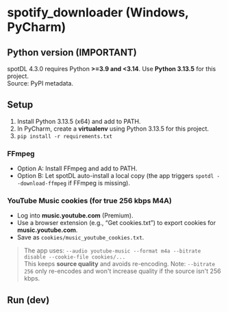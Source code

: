 # spotify_downloader (Windows, PyCharm)

## Python version (IMPORTANT)
spotDL 4.3.0 requires Python **>=3.9 and <3.14**. Use **Python 3.13.5** for this project.  
Source: PyPI metadata.  

## Setup
1) Install Python 3.13.5 (x64) and add to PATH.  
2) In PyCharm, create a **virtualenv** using Python 3.13.5 for this project.  
3) `pip install -r requirements.txt`

### FFmpeg
- Option A: Install FFmpeg and add to PATH.
- Option B: Let spotDL auto-install a local copy (the app triggers `spotdl --download-ffmpeg` if FFmpeg is missing).

### YouTube Music cookies (for true 256 kbps M4A)
- Log into **music.youtube.com** (Premium).
- Use a browser extension (e.g., “Get cookies.txt”) to export cookies for **music.youtube.com**.
- Save as `cookies/music_youtube_cookies.txt`.

> The app uses: `--audio youtube-music --format m4a --bitrate disable --cookie-file cookies/...`  
This keeps **source quality** and avoids re-encoding. Note: `--bitrate 256` only re-encodes and won't increase quality if the source isn't 256 kbps.

## Run (dev)
